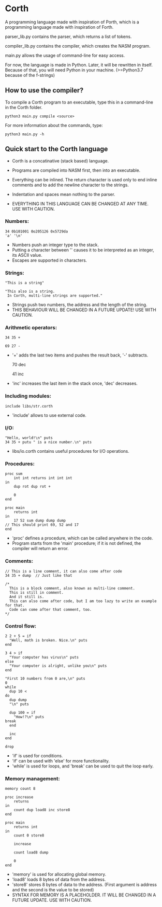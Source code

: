 # Corth
A programming language made with inspiration of Porth, which is a programming language made with inspiration of Forth.

parser_lib.py contains the parser, which returns a list of tokens.

compiler_lib.py contains the compiler, which creates the NASM program.

main.py allows the usage of command-line for easy access.

For now, the language is made in Python. Later, it will be rewritten in itself.
Because of that, you will need Python in your machine. (>=Python3.7 because of the f-strings)


## How to use the compiler?

To compile a Corth program to an executable, type this in a command-line in the Corth folder.

    python3 main.py compile <source>

For more information about the commands, type:

    python3 main.py -h


## Quick start to the Corth language

- Corth is a concatinative (stack based) language.
- Programs are compiled into NASM first, then into an executable.
- Everything can be inlined. The return character is used only to end inline comments and to add the newline character to the strings.
- Indentation and spaces mean nothing to the parser.

- EVERYTHING IN THIS LANGUAGE CAN BE CHANGED AT ANY TIME. USE WITH CAUTION.

### Numbers:

    34 0b101001 0o205126 0x5729da
    'a' '\n'

- Numbers push an integer type to the stack.
- Putting a character between '' causes it to be interpreted as an integer, its ASCII value.
- Escapes are supported in characters.

### Strings:

    "This is a string"

    "This also is a string.
     In Corth, multi-line strings are supported."

- Strings push two numbers, the address and the length of the string.
- THIS BEHAVIOUR WILL BE CHANGED IN A FUTURE UPDATE! USE WITH CAUTION.

### Arithmetic operators:

    34 35 +
    
    69 27 -

- '+' adds the last two items and pushes the result back, '-' subtracts.

    70 dec
    
    41 inc

- 'inc' increases the last item in the stack once, 'dec' decreases.

### Including modules:

    include libs/str.corth

- 'include' allows to use external code.

### I/O:

    "Hello, world!\n" puts
    34 35 + putu " is a nice number.\n" puts

- libs/io.corth contains useful procedures for I/O operations.

### Procedures:

    proc sum
        int int returns int int int
    in
        dup rot dup rot +

        0
    end

    proc main
        returns int
    in
        17 52 sum dump dump dump
	// This should print 69, 52 and 17
    end

- 'proc' defines a procedure, which can be called anywhere in the code.
- Program starts from the 'main' procedure; if it is not defined, the compiler will return an error.

### Comments:

    // This is a line comment, it can also come after code
    34 35 + dump  // Just like that

    /*
      This is a block comment, also known as multi-line comment.
      This is still in comment.
      And it still is.
      This can also come after code, but I am too lazy to write an example for that.
      Code can come after that comment, too.
    */

### Control flow:

    2 2 + 5 = if
      "Well, math is broken. Nice.\n" puts
    end

    3 4 > if
      "Your computer has virus\n" puts
    else
      "Your computer is alright, unlike you\n" puts
    end

    "First 10 numbers from 0 are,\n" puts
    0
    while
      dup 10 <
    do
      dup dump
      "\n" puts

      dup 100 = if
        "How!?\n" puts
	break
      end

      inc
    end

    drop

- 'if' is used for conditions.
- 'if' can be used with 'else' for more functionality.
- 'while' is used for loops, and 'break' can be used to quit the loop early.

### Memory management:

    memory count 8
    
    proc increase
        returns
    in
        count dup load8 inc store8
    end

    proc main
        returns int
    in
        count 0 store8

        increase

        count load8 dump

        0
    end

- 'memory' is used for allocating global memory.
- 'load8' loads 8 bytes of data from the address.
- 'store8' stores 8 bytes of data to the address. (First argument is address and the second is the value to be stored)
- SYNTAX FOR MEMORY IS A PLACEHOLDER. IT WILL BE CHANGED IN A FUTURE UPDATE. USE WITH CAUTION.
